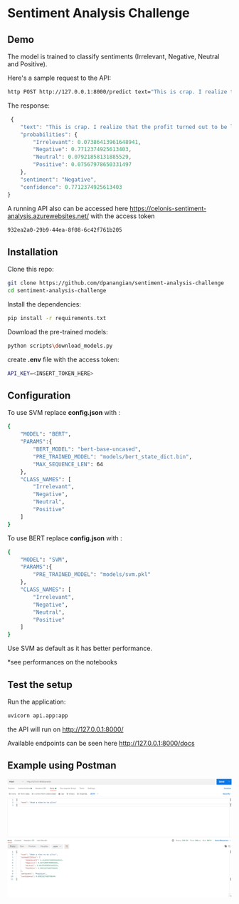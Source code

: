   

# Sentiment Analysis Challenge

## Demo
The model is trained to classify sentiments (Irrelevant, Negative, Neutral and Positive).

 Here's a sample request to the API:

```bash
http POST http://127.0.0.1:8000/predict text="This is crap. I realize that the profit turned out to be lower than expected because of the huge budget"
```

The response:

```js
 {
    "text": "This is crap. I realize that the profit turned out to be lower than expected because of the huge budget",
    "probabilities": {
        "Irrelevant": 0.07386413961648941,
        "Negative": 0.7712374925613403,
        "Neutral": 0.07921858131885529,
        "Positive": 0.07567978650331497
    },
    "sentiment": "Negative",
    "confidence": 0.7712374925613403
}
```

A running API also can be accessed here https://celonis-sentiment-analysis.azurewebsites.net/ with the access token

```sh
932ea2a0-29b9-44ea-8f08-6c42f761b205
```


## Installation

Clone this repo:

```sh
git clone https://github.com/dpanangian/sentiment-analysis-challenge
cd sentiment-analysis-challenge
```

Install the dependencies:

```sh
pip install -r requirements.txt
```

Download the pre-trained models:

```sh
python scripts\download_models.py
```
create **.env** file with the access token:
```sh
API_KEY=<INSERT_TOKEN_HERE>
```
## Configuration

To use SVM replace **config.json** with :
```sh
{
    "MODEL": "BERT",
    "PARAMS":{
        "BERT_MODEL": "bert-base-uncased",
        "PRE_TRAINED_MODEL": "models/bert_state_dict.bin",
        "MAX_SEQUENCE_LEN": 64
    },
    "CLASS_NAMES": [
        "Irrelevant", 
        "Negative", 
        "Neutral", 
        "Positive"
    ]
}
```
To use BERT replace **config.json** with :
```sh
{
    "MODEL": "SVM",
    "PARAMS":{
        "PRE_TRAINED_MODEL": "models/svm.pkl"
    },
    "CLASS_NAMES": [
        "Irrelevant", 
        "Negative", 
        "Neutral", 
        "Positive"
    ]
}
```
Use SVM as default as it has better performance.

*see performances on the notebooks
## Test the setup

Run the application:

```sh
uvicorn api.app:app 
```
the API will run on http://127.0.0.1:8000/

Available endpoints can be seen here http://127.0.0.1:8000/docs

## Example using Postman
![Example](screenshots\predict_using_postman.gif)









